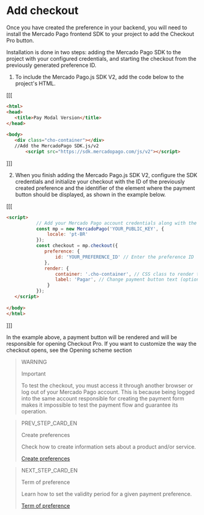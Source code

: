 # Add checkout
 
Once you have created the preference in your backend, you will need to install the Mercado Pago frontend SDK to your project to add the Checkout Pro button.
 
Installation is done in two steps: adding the Mercado Pago SDK to the project with your configured credentials, and starting the checkout from the previously generated preference ID.
 
1. To include the Mercado Pago.js SDK V2, add the code below to the project's HTML.
 
[[[
```html
<html>
<head>
   <title>Pay Modal Version</title>
</head>
 
<body>
   <div class="cho-container"></div>
   //Add the MercadoPago SDK.js/v2
       <script src="https://sdk.mercadopago.com/js/v2"></script>
```
]]]
      
2. When you finish adding the Mercado Pago.js SDK V2, configure the SDK credentials and initialize your checkout with the ID of the previously created preference and the identifier of the element where the payment button should be displayed, as shown in the example below.
 
[[[
```html
<script>
           // Add your Mercado Pago account credentials along with the SDK
           const mp = new MercadoPago('YOUR_PUBLIC_KEY', {
               locale: 'pt-BR'
           });
           const checkout = mp.checkout({
              preference: {
                  id: 'YOUR_PREFERENCE_ID' // Enter the preference ID
              },
              render: {
                  container: '.cho-container', // CSS class to render the payment button
                  label: 'Pagar', // Change payment button text (optional)
               }
           });
   </script>       
  
</body>
</html>
```
]]]
 
In the example above, a payment button will be rendered and will be responsible for opening Checkout Pro. If you want to customize the way the checkout opens, see the Opening scheme section
 
> WARNING
>
> Important
>
> To test the checkout, you must access it through another browser or log out of your Mercado Pago account. This is because being logged into the same account responsible for creating the payment form makes it impossible to test the payment flow and guarantee its operation.

> PREV_STEP_CARD_EN
>
> Create preferences
>
> Check how to create information sets about a product and/or service.
>
> [Create preferences](/developers/es/docs/checkout-pro/create-preference)

> NEXT_STEP_CARD_EN
>
> Term of preference 
>
> Learn how to set the validity period for a given payment preference.
>
> [Term of preference](/developers/en/docs/checkout-pro/checkout-customization/preferences/term-of-preference)